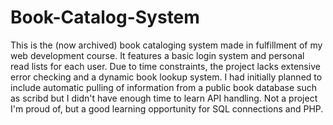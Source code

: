 # Book-Catalog-System
This is the (now archived) book cataloging system made in fulfillment of my web development course. It features a basic login system and personal read lists for each user.
Due to time constraints, the project lacks extensive error checking and a dynamic book lookup system. I had initially planned to include automatic pulling of information from a public book database such as scribd but I didn't have enough time to learn API handling. Not a project I'm proud of, but a good learning opportunity for SQL connections and PHP.
